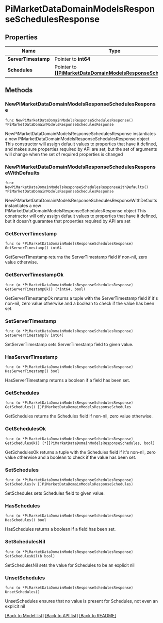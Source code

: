 # PiMarketDataDomainModelsResponseSchedulesResponse

## Properties

Name | Type | Description | Notes
------------ | ------------- | ------------- | -------------
**ServerTimestamp** | Pointer to **int64** |  | [optional] 
**Schedules** | Pointer to [**[]PiMarketDataDomainModelsResponseSchedules**](PiMarketDataDomainModelsResponseSchedules.md) |  | [optional] 

## Methods

### NewPiMarketDataDomainModelsResponseSchedulesResponse

`func NewPiMarketDataDomainModelsResponseSchedulesResponse() *PiMarketDataDomainModelsResponseSchedulesResponse`

NewPiMarketDataDomainModelsResponseSchedulesResponse instantiates a new PiMarketDataDomainModelsResponseSchedulesResponse object
This constructor will assign default values to properties that have it defined,
and makes sure properties required by API are set, but the set of arguments
will change when the set of required properties is changed

### NewPiMarketDataDomainModelsResponseSchedulesResponseWithDefaults

`func NewPiMarketDataDomainModelsResponseSchedulesResponseWithDefaults() *PiMarketDataDomainModelsResponseSchedulesResponse`

NewPiMarketDataDomainModelsResponseSchedulesResponseWithDefaults instantiates a new PiMarketDataDomainModelsResponseSchedulesResponse object
This constructor will only assign default values to properties that have it defined,
but it doesn't guarantee that properties required by API are set

### GetServerTimestamp

`func (o *PiMarketDataDomainModelsResponseSchedulesResponse) GetServerTimestamp() int64`

GetServerTimestamp returns the ServerTimestamp field if non-nil, zero value otherwise.

### GetServerTimestampOk

`func (o *PiMarketDataDomainModelsResponseSchedulesResponse) GetServerTimestampOk() (*int64, bool)`

GetServerTimestampOk returns a tuple with the ServerTimestamp field if it's non-nil, zero value otherwise
and a boolean to check if the value has been set.

### SetServerTimestamp

`func (o *PiMarketDataDomainModelsResponseSchedulesResponse) SetServerTimestamp(v int64)`

SetServerTimestamp sets ServerTimestamp field to given value.

### HasServerTimestamp

`func (o *PiMarketDataDomainModelsResponseSchedulesResponse) HasServerTimestamp() bool`

HasServerTimestamp returns a boolean if a field has been set.

### GetSchedules

`func (o *PiMarketDataDomainModelsResponseSchedulesResponse) GetSchedules() []PiMarketDataDomainModelsResponseSchedules`

GetSchedules returns the Schedules field if non-nil, zero value otherwise.

### GetSchedulesOk

`func (o *PiMarketDataDomainModelsResponseSchedulesResponse) GetSchedulesOk() (*[]PiMarketDataDomainModelsResponseSchedules, bool)`

GetSchedulesOk returns a tuple with the Schedules field if it's non-nil, zero value otherwise
and a boolean to check if the value has been set.

### SetSchedules

`func (o *PiMarketDataDomainModelsResponseSchedulesResponse) SetSchedules(v []PiMarketDataDomainModelsResponseSchedules)`

SetSchedules sets Schedules field to given value.

### HasSchedules

`func (o *PiMarketDataDomainModelsResponseSchedulesResponse) HasSchedules() bool`

HasSchedules returns a boolean if a field has been set.

### SetSchedulesNil

`func (o *PiMarketDataDomainModelsResponseSchedulesResponse) SetSchedulesNil(b bool)`

 SetSchedulesNil sets the value for Schedules to be an explicit nil

### UnsetSchedules
`func (o *PiMarketDataDomainModelsResponseSchedulesResponse) UnsetSchedules()`

UnsetSchedules ensures that no value is present for Schedules, not even an explicit nil

[[Back to Model list]](../README.md#documentation-for-models) [[Back to API list]](../README.md#documentation-for-api-endpoints) [[Back to README]](../README.md)


